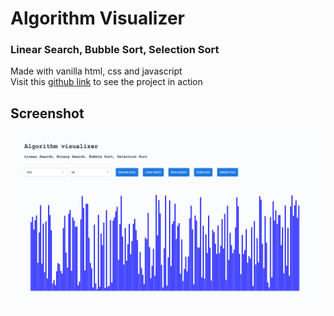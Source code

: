 # Algorithm Visualizer
### Linear Search, Bubble Sort, Selection Sort

Made with vanilla html, css and javascript
<br />
Visit this [github link](https://AKmahim.github.io/Algorithm-visualizer-vanillajs/) to see the project in action

## Screenshot

![Screenshot](screenshot.png)